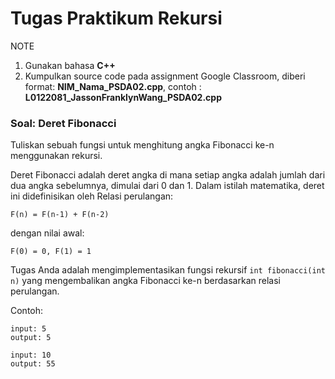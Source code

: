 # Tugas Praktikum Rekursi

NOTE

1. Gunakan bahasa **C++**
2. Kumpulkan source code pada assignment Google Classroom, diberi format: **NIM_Nama_PSDA02.cpp**, contoh : **L0122081_JassonFranklynWang_PSDA02.cpp**

### Soal: Deret Fibonacci

Tuliskan sebuah fungsi untuk menghitung angka Fibonacci ke-n menggunakan rekursi.

Deret Fibonacci adalah deret angka di mana setiap angka adalah jumlah dari dua angka sebelumnya, dimulai dari 0 dan 1. Dalam istilah matematika, deret ini didefinisikan oleh Relasi perulangan:
```
F(n) = F(n-1) + F(n-2)
```
dengan nilai awal:
```
F(0) = 0, F(1) = 1
```
Tugas Anda adalah mengimplementasikan fungsi rekursif ```int fibonacci(int n)``` yang mengembalikan angka Fibonacci ke-n berdasarkan relasi perulangan.

Contoh:
```
input: 5
output: 5

input: 10
output: 55
```
